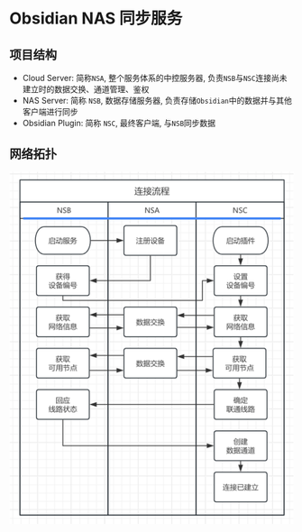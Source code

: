 # Obsidian NAS 同步服务

## 项目结构

* Cloud Server: 简称`NSA`, 整个服务体系的中控服务器, 负责`NSB`与`NSC`连接尚未建立时的数据交换、通道管理、鉴权
* NAS Server: 简称 `NSB`, 数据存储服务器, 负责存储`Obsidian`中的数据并与其他客户端进行同步
* Obsidian Plugin: 简称 `NSC`, 最终客户端, 与`NSB`同步数据

## 网络拓扑

![](docs/image/network.png)
